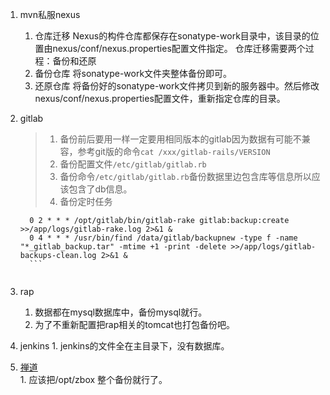 1. mvn私服nexus
    1. 仓库迁移
        Nexus的构件仓库都保存在sonatype-work目录中，该目录的位置由nexus/conf/nexus.properties配置文件指定。
   仓库迁移需要两个过程：备份和还原
     1. 备份仓库
   将sonatype-work文件夹整体备份即可。
     1. 还原仓库
   将备份好的sonatype-work文件拷贝到新的服务器中。然后修改nexus/conf/nexus.properties配置文件，重新指定仓库的目录。
1. gitlab       
   >1. 备份前后要用一样一定要用相同版本的gitlab因为数据有可能不兼容，参考git版的命令`cat /xxx/gitlab-rails/VERSION`    
   >1. 备份配置文件`/etc/gitlab/gitlab.rb`       
   >1. 备份命令`/etc/gitlab/gitlab.rb`备份数据里边包含库等信息所以应该包含了db信息。         
   >1. 备份定时任务
   
      ```
        0 2 * * * /opt/gitlab/bin/gitlab-rake gitlab:backup:create >>/app/logs/gitlab-rake.log 2>&1 &
        0 4 * * * /usr/bin/find /data/gitlab/backupnew -type f -name "*_gitlab_backup.tar" -mtime +1 -print -delete >>/app/logs/gitlab-backups-clean.log 2>&1 &
        ```    
        
1. rap    
    1. 数据都在mysql数据库中，备份mysql就行。    
    1. 为了不重新配置把rap相关的tomcat也打包备份吧。     
    
1. jenkins
        1. jenkins的文件全在主目录下，没有数据库。     
1. [禅道](https://my.oschina.net/u/3716768/blog/1620735)     
        1. 应该把/opt/zbox 整个备份就行了。    

        



        

